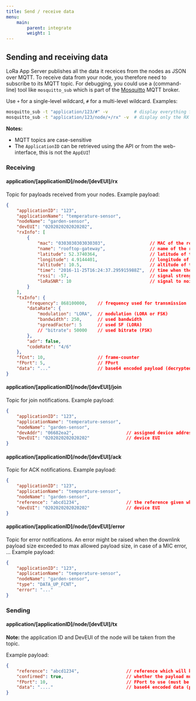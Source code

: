 ```yaml
---
title: Send / receive data
menu:
    main:
        parent: integrate
        weight: 1
---
```


## Sending and receiving data

LoRa App Server publishes all the data it receices from the nodes
as JSON over MQTT. To receive data from your node, you therefore 
need to subscribe to its MQTT topic. For debugging, you could use a 
(command-line) tool like `mosquitto_sub` which is part of the 
[Mosquitto](http://mosquitto.org/) MQTT broker.

Use `+` for a single-level wildcard, `#` for a multi-level wildcard.
Examples:

```bash
mosquitto_sub -t "application/123/#" -v          # display everything for the given application ID
mosquitto_sub -t "application/123/node/+/rx" -v  # display only the RX payloads for the given application ID
```

**Notes:**

* MQTT topics are case-sensitive
* The `ApplicationID` can be retrieved using the API or from the web-interface,
  this is not the `AppEUI`!

### Receiving

#### application/[applicationID]/node/[devEUI]/rx

Topic for payloads received from your nodes. Example payload:

```json
{
	"applicationID": "123",
	"applicationName": "temperature-sensor",
	"nodeName": "garden-sensor",
	"devEUI": "0202020202020202",
	"rxInfo": [
		{
			"mac": "0303030303030303",                 // MAC of the receiving gateway
			"name": "rooftop-gateway",                 // name of the receiving gateway
			"latitude": 52.3740364,                    // latitude of the receiving gateway
			"longitude": 4.9144401,                    // longitude of the receiving gateway
			"altitude": 10.5,                          // altitude of the receiving gateway
			"time": "2016-11-25T16:24:37.295915988Z",  // time when the package was received (GPS time of gateway, only set when available)
			"rssi": -57,                               // signal strength (dBm)
			"loRaSNR": 10                              // signal to noise ratio
		}
	],
	"txInfo": {
		"frequency": 868100000,    // frequency used for transmission
		"dataRate": {
			"modulation": "LORA",  // modulation (LORA or FSK)
			"bandwidth": 250,      // used bandwidth
			"spreadFactor": 5      // used SF (LORA)
			// "bitrate": 50000    // used bitrate (FSK)
		},
		"adr": false,
		"codeRate": "4/6"
	},
	"fCnt": 10,                    // frame-counter
	"fPort": 5,                    // FPort
	"data": "..."                  // base64 encoded payload (decrypted)
}
```

#### application/[applicationID]/node/[devEUI]/join

Topic for join notifications. Example payload:

```json
{
	"applicationID": "123",
	"applicationName": "temperature-sensor",
	"nodeName": "garden-sensor",
	"devAddr": "06682ea2",                    // assigned device address
	"DevEUI": "0202020202020202"              // device EUI
}
```

#### application/[applicationID]/node/[devEUI]/ack

Topic for ACK notifications. Example payload:

```json
{
	"applicationID": "123",
	"applicationName": "temperature-sensor",
	"nodeName": "garden-sensor",
	"reference": "abcd1234",                  // the reference given when sending the downlink payload
	"devEUI": "0202020202020202"              // device EUI
}
```

#### application/[applicationID]/node/[devEUI]/error

Topic for error notifications. An error might be raised when the downlink
payload size exceeded to max allowed payload size, in case of a MIC error,
... Example payload:

```json
{
	"applicationID": "123",
	"applicationName": "temperature-sensor",
	"nodeName": "garden-sensor",
	"type": "DATA_UP_FCNT",
	"error": "..."
}
```

### Sending

#### application/[applicationID]/node/[devEUI]/tx

**Note:** the application ID and DevEUI of the node will be taken from the topic.

Example payload:

```json
{
	"reference": "abcd1234",                  // reference which will be used on ack or error (this can be a random string)
	"confirmed": true,                        // whether the payload must be sent as confirmed data down or not
	"fPort": 10,                              // FPort to use (must be > 0)
	"data": "...."                            // base64 encoded data (plaintext, will be encrypted by LoRa Server)
}

```

